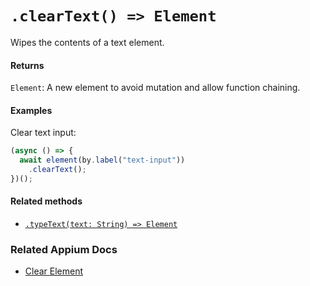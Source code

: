 # `.clearText() => Element`

Wipes the contents of a text element.

#### Returns

`Element`: A new element to avoid mutation and allow function chaining.

#### Examples

Clear text input:

```javascript
(async () => {
  await element(by.label("text-input"))
    .clearText();
})();
```

#### Related methods

- [`.typeText(text: String) => Element`](./typeText.md)

### Related Appium Docs

- [Clear Element](http://appium.io/docs/en/commands/element/actions/clear/)